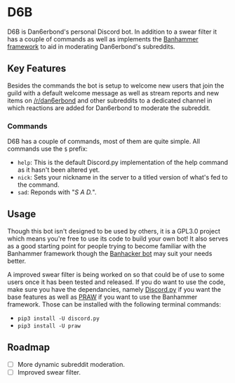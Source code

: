 # D6B
D6B is Dan6erbond's personal Discord bot. In addition to a swear filter it has a couple of commands as well as implements the [Banhammer framework](https://github.com/Dan6erbond/Banhammer.py) to aid in moderating Dan6erbond's subreddits.

## Key Features
Besides the commands the bot is setup to welcome new users that join the guild with a default welcome message as well as stream reports and new items on [/r/dan6erbond](https://www.reddit.com/r/dan6erbond) and other subreddits to a dedicated channel in which reactions are added for Dan6erbond to moderate the subreddit.

### Commands
D6B has a couple of commands, most of them are quite simple. All commands use the `$` prefix:
 - `help`: This is the default Discord.py implementation of the help command as it hasn't been altered yet.
 - `nick`: Sets your nickname in the server to a titled version of what's fed to the command.
 - `sad`: Reponds with "*S A D.*".

## Usage
Though this bot isn't designed to be used by others, it is a GPL3.0 project which means you're free to use its code to build your own bot! It also serves as a good starting point for people trying to become familiar with the Banhammer framework though the [Banhacker bot](https://github.com/Dan6erbond/Banhacker/) may suit your needs better.

A improved swear filter is being worked on so that could be of use to some users once it has been tested and released. If you do want to use the code, make sure you have the dependancies, namely [Discord.py](https://discordpy.readthedocs.io) if you want the base features as well as [PRAW](https://praw.readthedocs.io) if you want to use the Banhammer framework. Those can be installed with the following terminal commands:
 - `pip3 install -U discord.py`
 - `pip3 install -U praw`

## Roadmap
 - [ ] More dynamic subreddit moderation.
 - [ ] Improved swear filter.
